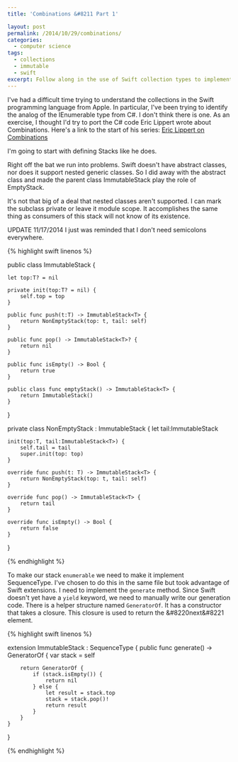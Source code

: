 ```yaml
---
title: 'Combinations &#8211 Part 1'

layout: post
permalink: /2014/10/29/combinations/
categories:
  - computer science
tags:
  - collections
  - immutable
  - swift
excerpt: Follow along in the use of Swift collection types to implement graph traversal.
---
```

I've had a difficult time trying to understand the collections in the Swift programming language from Apple. In particular, I've been trying to identify the analog of the IEnumerable type from C#. I don't think there is one. As an exercise, I thought I'd try to port the C# code Eric Lippert wrote about Combinations. Here's a link to the start of his series: [Eric Lippert on Combinations][1]

I'm going to start with defining Stacks like he does.

Right off the bat we run into problems. Swift doesn't have abstract classes, nor does it support nested generic classes. So I did away with the abstract class and made the parent class ImmutableStack play the role of EmptyStack.

It's not that big of a deal that nested classes aren't supported. I can mark the subclass private or leave it module scope. It accomplishes the same thing as consumers of this stack will not know of its existence.

UPDATE 11/17/2014
I just was reminded that I don't need semicolons everywhere.

{% highlight  swift linenos %}

public class ImmutableStack<T> {

    let top:T? = nil

    private init(top:T? = nil) {
        self.top = top
    }

    public func push(t:T) -> ImmutableStack<T> {
        return NonEmptyStack(top: t, tail: self)
    }

    public func pop() -> ImmutableStack<T>? {
        return nil
    }

    public func isEmpty() -> Bool {
        return true
    }

    public class func emptyStack() -> ImmutableStack<T> {
        return ImmutableStack()
    }

}

private class NonEmptyStack<T> : ImmutableStack<T> {
    let tail:ImmutableStack<T>

    init(top:T, tail:ImmutableStack<T>) {
        self.tail = tail
        super.init(top: top)
    }

    override func push(t: T) -> ImmutableStack<T> {
        return NonEmptyStack(top: t, tail: self)
    }

    override func pop() -> ImmutableStack<T> {
        return tail
    }

    override func isEmpty() -> Bool {
        return false
    }

}

{% endhighlight %}

To make our stack `enumerable` we need to make it implement SequenceType. I've chosen to do this in the same file but took advantage of Swift extensions. I need to implement the `generate` method. Since Swift doesn't yet have a `yield` keyword, we need to manually write our generation code. There is a helper structure named `GeneratorOf`. It has a constructor that takes a closure. This closure is used to return the &#8220next&#8221 element.

{% highlight swift linenos %}

extension ImmutableStack : SequenceType {
    public func generate() -> GeneratorOf<T> {
        var stack = self

        return GeneratorOf {
            if (stack.isEmpty()) {
                return nil
            } else {
                let result = stack.top
                stack = stack.pop()!
                return result
            }
        }
    }
}

{% endhighlight %}


 [1]: http://ericlippert.com/2014/10/13/producing-combinations-part-one/ "Eric Lippert on Combinations"
